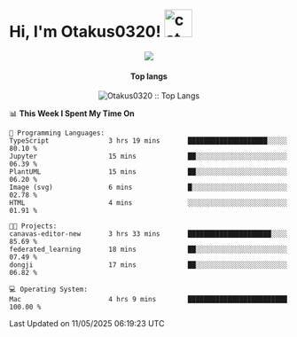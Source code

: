 <h1> Hi, I'm Otakus0320! <img src="https://media.giphy.com/media/mGcNjsfWAjY5AEZNw6/giphy.gif" width="50" alt="cat"></h1>

<p align="center"><a href="https://wakatime.com/@044d69d0-1253-4f60-96b6-5d19a0f9dde5"><img src="https://wakatime.com/badge/user/044d69d0-1253-4f60-96b6-5d19a0f9dde5.svg" /></a></p>

<h4 align="center">Top langs</h4>

<p align="center"><img src="https://github-readme-stats.vercel.app/api/top-langs/?username=Otakus0320&langs_count=10&theme=tokyonight&layout=compact&timestamp={{random_number}}" alt="Otakus0320 :: Top Langs" /></p>

<!--START_SECTION:waka-->
📊 **This Week I Spent My Time On** 

```text
💬 Programming Languages: 
TypeScript               3 hrs 19 mins       ████████████████████░░░░░   80.10 % 
Jupyter                  15 mins             ██░░░░░░░░░░░░░░░░░░░░░░░   06.39 % 
PlantUML                 15 mins             ██░░░░░░░░░░░░░░░░░░░░░░░   06.20 % 
Image (svg)              6 mins              █░░░░░░░░░░░░░░░░░░░░░░░░   02.78 % 
HTML                     4 mins              ░░░░░░░░░░░░░░░░░░░░░░░░░   01.91 % 

🐱‍💻 Projects: 
canavas-editor-new       3 hrs 33 mins       █████████████████████░░░░   85.69 % 
federated_learning       18 mins             ██░░░░░░░░░░░░░░░░░░░░░░░   07.49 % 
dongji                   17 mins             ██░░░░░░░░░░░░░░░░░░░░░░░   06.82 % 

💻 Operating System: 
Mac                      4 hrs 9 mins        █████████████████████████   100.00 % 
```


 Last Updated on 11/05/2025 06:19:23 UTC
<!--END_SECTION:waka-->

